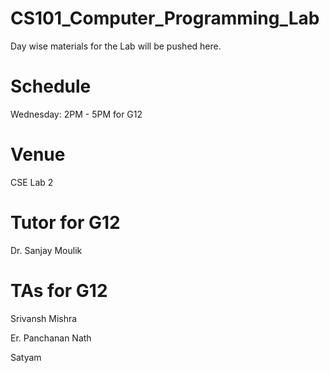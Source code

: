 # CS101_Computer_Programming_Lab

Day wise materials for the Lab will be pushed here.

# Schedule 

Wednesday: 2PM - 5PM for G12

# Venue 

CSE Lab 2

# Tutor for G12

Dr. Sanjay Moulik

# TAs for G12

Srivansh Mishra

Er. Panchanan Nath

Satyam 

